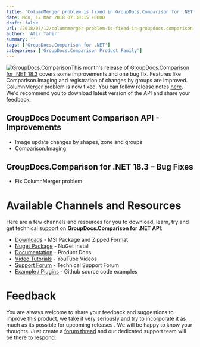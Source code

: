 ```yaml
---
title: 'ColumnMerger problem is fixed in GroupDocs.Comparison for .NET 18.3'
date: Mon, 12 Mar 2018 07:38:15 +0000
draft: false
url: /2018/03/12/columnmerger-problem-is-fixed-in-groupdocs.comparison-for-.net-18.3/
author: 'Atir Tahir'
summary: ''
tags: ['GroupDocs.Comparison for .NET']
categories: ['GroupDocs.Comparison Product Family']
---
```


[![GroupDocs.Comparison](https://blog.groupdocs.com/wp-content/uploads/sites/4/2016/11/groupdocs-comparison-net.png)](https://www.groupdocs.com/products/comparison/net)This month's release of [GroupDocs.Comparison for .NET 18.3](https://products.groupdocs.com/comparison/net "Document Comparison API ") covers some improvements and one bug fix. Features like Comparison.Imaging and registration of changes by groups are improved. ColumnMerger problem is now fixed. You can follow release notes [here](https://docs.groupdocs.com/display/comparisonnet/GroupDocs.Comparison+for+.NET+18.3+Release+Notes). We'd recommend you to download latest version of the API and share your feedback.

## GroupDocs Document Comparison API - Improvements

*   Image update changes by shapes, zone and groups
*   Comparison.Imaging

## GroupDocs.Comparison for .NET 18.3 – Bug Fixes

*   Fix ColumnMerger problem

# Available Channels and Resources

Here are a few channels and resources for you to download, learn, try and get technical support on **GroupDocs.Comparison for .NET API**:

*   [Downloads](http://downloads.groupdocs.com/comparison/net "Dwonloads;") - MSI Package and Zipped Format
*   [Nuget Package](https://www.nuget.org/packages/GroupDocs.Comparison/ "GroupDocs.Comparison for .NET NuGet") - NuGet Install
*   [Documentation](https://docs.groupdocs.com/display/comparisonnet/Home "Product Documentation") - Product Docs
*   [Video Tutorials](https://www.youtube.com/playlist?list=PL25CTxMCj5vOrXYlrJ-bgzi_b3GVS4juO "GroupDocs.Comparison for .NET Videos") - YouTube Videos
*   [Support Forum](https://forum.groupdocs.com/c/comparison "GroupDocs.Comparison for .NET Forum") - Technical Support Forum
*   [Example / Plugins](https://github.com/groupdocs-comparison/GroupDocs.Comparison-for-.NET "GroupDocs.Comparison for .NET Github") - Github source code examples

# Feedback

You are always welcome to share your feedback and suggestions to improve this product, we take it very seriously and try to incorporate it as much as its possible for upcoming releases . We will be happy to know your thoughts. Just create a [forum thread](https://forum.groupdocs.com/c/comparison) and our dedicated support team will be there to respond.





